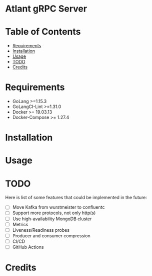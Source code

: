 Atlant gRPC Server
=================

<!-- place short description here -->

<!-- place badges here -->

# Table of Contents

- [Requirements](#requirements)
- [Installation](#installation)
- [Usage](#usage)
- [TODO](#todo)
- [Credits](#credits)

# Requirements

- GoLang >=1.15.3
- GoLangCI-Lint >=1.31.0
- Docker >= 19.03.13
- Docker-Compose >= 1.27.4

# Installation

<!-- place your text here -->

# Usage

<!-- place your text here -->

# TODO

Here is list of some features that could be implemented in the future:

- [ ] Move Kafka from wurstmeister to confluentc
- [ ] Support more protocols, not only http(s)
- [ ] Use high-availability MongoDB cluster
- [ ] Metrics
- [ ] Liveness/Readiness probes
- [ ] Producer and consumer compression
- [ ] CI/CD
- [ ] GitHub Actions

# Credits

<!-- place your text here -->

